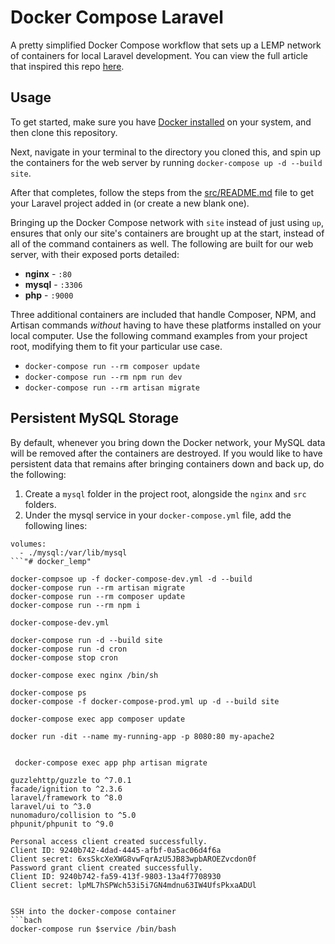 # Docker Compose Laravel
A pretty simplified Docker Compose workflow that sets up a LEMP network of containers for local Laravel development. You can view the full article that inspired this repo [here](https://dev.to/aschmelyun/the-beauty-of-docker-for-local-laravel-development-13c0).

## Usage

To get started, make sure you have [Docker installed](https://docs.docker.com/docker-for-mac/install/) on your system, and then clone this repository.

Next, navigate in your terminal to the directory you cloned this, and spin up the containers for the web server by running `docker-compose up -d --build site`.

After that completes, follow the steps from the [src/README.md](src/README.md) file to get your Laravel project added in (or create a new blank one).

Bringing up the Docker Compose network with `site` instead of just using `up`, ensures that only our site's containers are brought up at the start, instead of all of the command containers as well. The following are built for our web server, with their exposed ports detailed:

- **nginx** - `:80`
- **mysql** - `:3306`
- **php** - `:9000`

Three additional containers are included that handle Composer, NPM, and Artisan commands *without* having to have these platforms installed on your local computer. Use the following command examples from your project root, modifying them to fit your particular use case.

- `docker-compose run --rm composer update`
- `docker-compose run --rm npm run dev`
- `docker-compose run --rm artisan migrate` 

## Persistent MySQL Storage

By default, whenever you bring down the Docker network, your MySQL data will be removed after the containers are destroyed. If you would like to have persistent data that remains after bringing containers down and back up, do the following:

1. Create a `mysql` folder in the project root, alongside the `nginx` and `src` folders.
2. Under the mysql service in your `docker-compose.yml` file, add the following lines:

```
volumes:
  - ./mysql:/var/lib/mysql
```"# docker_lemp" 

docker-compsoe up -f docker-compose-dev.yml -d --build
docker-compose run --rm artisan migrate
docker-compose run --rm composer update
docker-compose run --rm npm i

docker-compose-dev.yml

docker-compose run -d --build site
docker-compose run -d cron
docker-compose stop cron

docker-compose exec nginx /bin/sh

docker-compose ps
docker-compose -f docker-compose-prod.yml up -d --build site

docker-compose exec app composer update

docker run -dit --name my-running-app -p 8080:80 my-apache2


 docker-compose exec app php artisan migrate

guzzlehttp/guzzle to ^7.0.1
facade/ignition to ^2.3.6
laravel/framework to ^8.0
laravel/ui to ^3.0
nunomaduro/collision to ^5.0
phpunit/phpunit to ^9.0

Personal access client created successfully.
Client ID: 9240b742-4dad-4445-afbf-0a5ac06d4f6a
Client secret: 6xsSkcXeXWG8vwFqrAzU5JB83wpbAROEZvcdon0f
Password grant client created successfully.
Client ID: 9240b742-fa59-413f-9803-13a4f7708930
Client secret: lpML7hSPWch53i5i7GN4mdnu63IW4UfsPkxaADUl


SSH into the docker-compose container
```bach
docker-compose run $service /bin/bash
```

